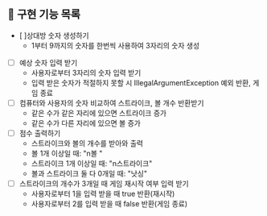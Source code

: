## 🚀 구현 기능 목록

- [ ]상대방 숫자 생성하기
  - 1부터 9까지의 숫자를 한번씩 사용하여 3자리의 숫자 생성
- [ ] 예상 숫자 입력 받기
  - 사용자로부터 3자리의 숫자 입력 받기
  - 입력 받은 숫자가 적절하지 못할 시 IllegalArgumentException 예외 반환, 게임 종료
- [ ] 컴퓨터와 사용자의 숫자 비교하여 스트라이크, 볼 개수 반환받기
  - 같은 수가 같은 자리에 있으면 스트라이크 증가
  - 같은 수가 다른 자리에 있으면 볼 증가
- [ ] 점수 출력하기
  - 스트라이크와 볼의 개수를 받아와 출력
  - 볼 1개 이상일 때: "n볼 " 
  - 스트라이크 1개 이상일 때: "n스트라이크"
  - 볼과 스트라이크 둘 다 0개일 때: "낫싱"
- [ ] 스트라이크의 개수가 3개일 때 게임 재시작 여부 입력 받기
  - 사용자로부터 1을 입력 받을 때 true 반환(재시작)
  - 사용자로부터 2를 입력 받을 때 false 반환(게임 종료)   
